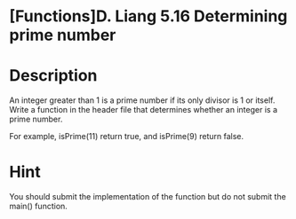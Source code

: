 # [Functions]D. Liang 5.16 Determining prime number

# Description
An integer greater than 1 is a prime number if its only divisor is 1 or itself.
Write a function in the header file that determines whether an integer is a prime number.

For example, isPrime(11) return true, and isPrime(9) return false.

# Hint
You should submit the implementation of the function but do not submit the main() function. 